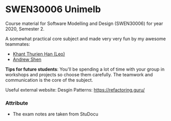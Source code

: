 # SWEN30006 Unimelb

Course material for Software Modelling and Design (SWEN30006) for year 2020, Semester 2.

A somewhat practical core subject and made very very fun by my awesome teammates:

- [Khant Thurien Han (Leo)](https://github.com/xlelx)
- [Andrew Shen](https://github.com/Redrew)

**Tips for future students**: You'll be spending a lot of time with your group in workshops and projects so choose them carefully. The teamwork and communication is the core of the subject.

Useful external website:
Desgin Patterns: https://refactoring.guru/

### Attribute

- The exam notes are taken from StuDocu
